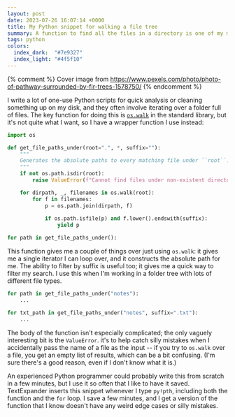 ```yaml
---
layout: post
date: 2023-07-26 16:07:14 +0000
title: My Python snippet for walking a file tree
summary: A function to find all the files in a directory is one of my most-used snippets.
tags: python
colors:
  index_dark:  "#7e9327"
  index_light: "#4f5f10"
---
```


{% comment %}
Cover image from https://www.pexels.com/photo/photo-of-pathway-surrounded-by-fir-trees-1578750/
{% endcomment %}

I write a lot of one-use Python scripts for quick analysis or cleaning something up on my disk, and they often involve iterating over a folder full of files.
The key function for doing this is [`os.walk`][os.walk] in the standard library, but it's not quite what I want, so I have a wrapper function I use instead:

```python
import os

def get_file_paths_under(root=".", *, suffix=""):
    """
    Generates the absolute paths to every matching file under ``root``.
    """
    if not os.path.isdir(root):
        raise ValueError(f"Cannot find files under non-existent directory: {root!r}")

    for dirpath, _, filenames in os.walk(root):
        for f in filenames:
            p = os.path.join(dirpath, f)
            
            if os.path.isfile(p) and f.lower().endswith(suffix):
                yield p

for path in get_file_paths_under():
```

This function gives me a couple of things over just using `os.walk`: it gives me a single iterator I can loop over, and it constructs the absolute path for me.
The ability to filter by suffix is useful too; it gives me a quick way to filter my search.
I use this when I'm working in a folder tree with lots of different file types.

```python
for path in get_file_paths_under("notes"):
    ...

for txt_path in get_file_paths_under("notes", suffix=".txt"):
    ...
```

The body of the function isn't especially complicated; the only vaguely interesting bit is the `ValueError`.
it's to help catch silly mistakes when I accidentally pass the name of a file as the input -- if you try to `os.walk` over a file, you get an empty list of results, which can be a bit confusing.
(I'm sure there's a good reason, even if I don't know what it is.)

An experienced Python programmer could probably write this from scratch in a few minutes, but I use it so often that I like to have it saved.
TextExpander inserts this snippet whenever I type `py!pth`, including both the function and the `for` loop.
I save a few minutes, and I get a version of the function that I know doesn't have any weird edge cases or silly mistakes.

[os.walk]: https://docs.python.org/3/library/os.html#os.walk
